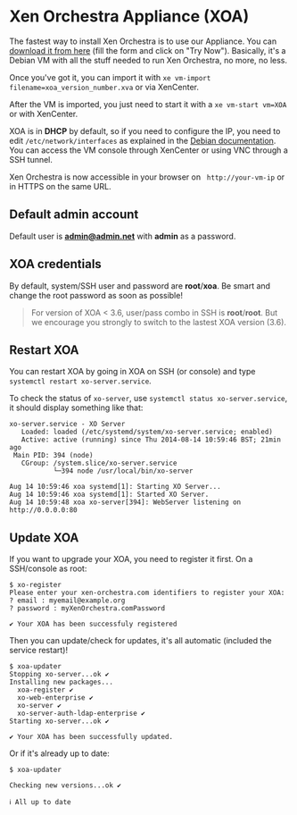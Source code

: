 # Xen Orchestra Appliance (XOA)

The fastest way to install Xen Orchestra is to use our Appliance. You can [download it from here](https://xen-orchestra.com/) (fill the form and click on "Try Now"). Basically, it's a Debian VM with all the stuff needed to run Xen Orchestra, no more, no less.

Once you've got it, you can import it with `xe vm-import filename=xoa_version_number.xva` or via XenCenter.

After the VM is imported, you just need to start it with a `xe vm-start vm=XOA` or with XenCenter.

XOA is in **DHCP** by default, so if you need to configure the IP, you need to edit `/etc/network/interfaces` as explained in the [Debian documentation](https://wiki.debian.org/NetworkConfiguration#Configuring_the_interface_manually). You can access the VM console through XenCenter or using VNC through a SSH tunnel.

Xen Orchestra is now accessible in your browser on ` http://your-vm-ip` or in HTTPS on the same URL.

## Default admin account

Default user is **admin@admin.net** with **admin** as a password.

## XOA credentials

By default, system/SSH user and password are **root**/**xoa**. Be smart and change the root password as soon as possible!

> For version of XOA < 3.6, user/pass combo in SSH is **root**/**root**. But we encourage you strongly to switch to the lastest XOA version (3.6).

## Restart XOA

You can restart XOA by going in XOA on SSH (or console) and type `systemctl restart xo-server.service`.

To check the status of `xo-server`, use `systemctl status xo-server.service`, it should display something like that:

```
xo-server.service - XO Server
   Loaded: loaded (/etc/systemd/system/xo-server.service; enabled)
   Active: active (running) since Thu 2014-08-14 10:59:46 BST; 21min ago
 Main PID: 394 (node)
   CGroup: /system.slice/xo-server.service
           └─394 node /usr/local/bin/xo-server

Aug 14 10:59:46 xoa systemd[1]: Starting XO Server...
Aug 14 10:59:46 xoa systemd[1]: Started XO Server.
Aug 14 10:59:48 xoa xo-server[394]: WebServer listening on http://0.0.0.0:80
```

## Update XOA

If you want to upgrade your XOA, you need to register it first. On a SSH/console as root:

```
$ xo-register
Please enter your xen-orchestra.com identifiers to register your XOA:
? email : myemail@example.org
? password : myXenOrchestra.comPassword

✔ Your XOA has been successfuly registered
```

Then you can update/check for updates, it's all automatic (included the service restart)!

```
$ xoa-updater
Stopping xo-server...ok ✔
Installing new packages...
  xoa-register ✔
  xo-web-enterprise ✔
  xo-server ✔
  xo-server-auth-ldap-enterprise ✔
Starting xo-server...ok ✔

✔ Your XOA has been successfully updated.
```

Or if it's already up to date:

```
$ xoa-updater 

Checking new versions...ok ✔

ℹ All up to date
```
